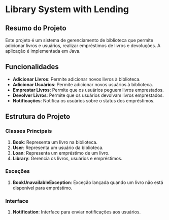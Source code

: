 # Library System with Lending

## Resumo do Projeto

Este projeto é um sistema de gerenciamento de biblioteca que permite adicionar livros e usuários, realizar empréstimos de livros e devoluções. A aplicação é implementada em Java.

## Funcionalidades

- **Adicionar Livros**: Permite adicionar novos livros à biblioteca.
- **Adicionar Usuários**: Permite adicionar novos usuários à biblioteca.
- **Emprestar Livros**: Permite que os usuários peguem livros emprestados.
- **Devolver Livros**: Permite que os usuários devolvam livros emprestados.
- **Notificações**: Notifica os usuários sobre o status dos empréstimos.

## Estrutura do Projeto

### Classes Principais

1. **Book**: Representa um livro na biblioteca.
2. **User**: Representa um usuário da biblioteca.
3. **Loan**: Representa um empréstimo de um livro.
4. **Library**: Gerencia os livros, usuários e empréstimos.

### Exceções

1. **BookUnavailableException**: Exceção lançada quando um livro não está disponível para empréstimo.

### Interface

1. **Notification**: Interface para enviar notificações aos usuários.
